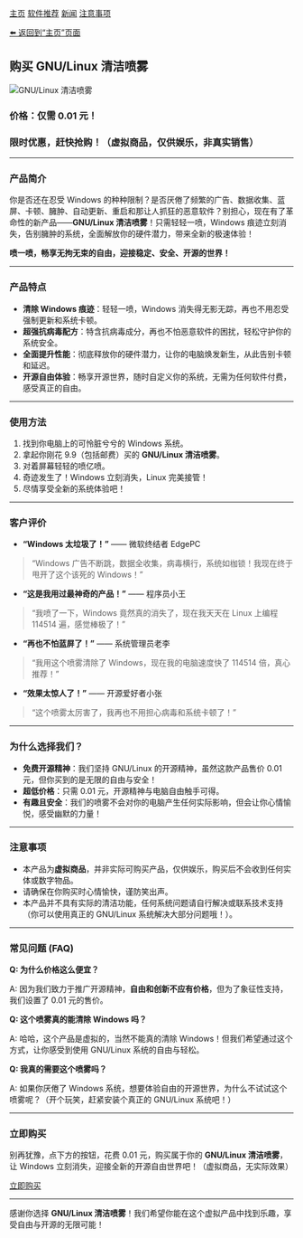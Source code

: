 [主页](./)      [软件推荐](./software)      [新闻](./news)      [注意事项](./notes)

[⬅️ 返回到“主页”页面](./)

## 购买 GNU/Linux 清洁喷雾

![GNU/Linux 清洁喷雾](https://mirror.ghproxy.com/https://raw.githubusercontent.com/felixng1988/felixng1988.github.io/images/%E5%B9%BF%E5%91%8A.jpg)

### **价格：仅需 0.01 元！**  
### **限时优惠，赶快抢购！（虚拟商品，仅供娱乐，非真实销售）**

---

### 产品简介

你是否还在忍受 Windows 的种种限制？是否厌倦了频繁的广告、数据收集、蓝屏、卡顿、臃肿、自动更新、重启和那让人抓狂的恶意软件？别担心，现在有了革命性的新产品——**GNU/Linux 清洁喷雾**！只需轻轻一喷，Windows 痕迹立刻消失，告别臃肿的系统，全面解放你的硬件潜力，带来全新的极速体验！

**喷一喷，畅享无拘无束的自由，迎接稳定、安全、开源的世界！**

---

### 产品特点

- **清除 Windows 痕迹**：轻轻一喷，Windows 消失得无影无踪，再也不用忍受强制更新和系统卡顿。
- **超强抗病毒配方**：特含抗病毒成分，再也不怕恶意软件的困扰，轻松守护你的系统安全。
- **全面提升性能**：彻底释放你的硬件潜力，让你的电脑焕发新生，从此告别卡顿和延迟。
- **开源自由体验**：畅享开源世界，随时自定义你的系统，无需为任何软件付费，感受真正的自由。

---

### 使用方法

1. 找到你电脑上的可怜脏兮兮的 Windows 系统。
2. 拿起你刚花 9.9（包括邮费）买的 **GNU/Linux 清洁喷雾**。
3. 对着屏幕轻轻的喷亿喷。
4. 奇迹发生了！Windows 立刻消失，Linux 完美接管！
5. 尽情享受全新的系统体验吧！

---

### 客户评价

- **“Windows 太垃圾了！”** —— 微软终结者 EdgePC
> “Windows 广告不断跳，数据全收集，病毒横行，系统如枷锁！我现在终于甩开了这个该死的 Windows！”

- **“这是我用过最神奇的产品！”** —— 程序员小王
> “我喷了一下，Windows 竟然真的消失了，现在我天天在 Linux 上编程 114514 遍，感觉棒极了！”  

- **“再也不怕蓝屏了！”** —— 系统管理员老李
> “我用这个喷雾清除了 Windows，现在我的电脑速度快了 114514 倍，真心推荐！”  

- **“效果太惊人了！”** —— 开源爱好者小张
> “这个喷雾太厉害了，我再也不用担心病毒和系统卡顿了！”

---

### 为什么选择我们？

- **免费开源精神**：我们坚持 GNU/Linux 的开源精神，虽然这款产品售价 0.01 元，但你买到的是无限的自由与安全！
- **超低价格**：只需 0.01 元，开源精神与电脑自由触手可得。
- **有趣且安全**：我们的喷雾不会对你的电脑产生任何实际影响，但会让你心情愉悦，感受幽默的力量！

---

### 注意事项

- 本产品为**虚拟商品**，并非实际可购买产品，仅供娱乐，购买后不会收到任何实体或数字物品。
- 请确保在你购买时心情愉快，谨防笑出声。
- 本产品并不具有实际的清洁功能，任何系统问题请自行解决或联系技术支持（你可以使用真正的 GNU/Linux 系统解决大部分问题哦！）。

---

### 常见问题 (FAQ)

**Q: 为什么价格这么便宜？**

A: 因为我们致力于推广开源精神，**自由和创新不应有价格**，但为了象征性支持，我们设置了 0.01 元的售价。

**Q: 这个喷雾真的能清除 Windows 吗？**

A: 哈哈，这个产品是虚拟的，当然不能真的清除 Windows！但我们希望通过这个方式，让你感受到使用 GNU/Linux 系统的自由与轻松。

**Q: 我真的需要这个喷雾吗？**

A: 如果你厌倦了 Windows 系统，想要体验自由的开源世界，为什么不试试这个喷雾呢？（开个玩笑，赶紧安装个真正的 GNU/Linux 系统吧！）

---

### 立即购买

别再犹豫，点下方的按钮，花费 0.01 元，购买属于你的 **GNU/Linux 清洁喷雾**，让 Windows 立刻消失，迎接全新的开源自由世界吧！（虚拟商品，无实际效果）

[立即购买](https://mirror.ghproxy.com/https://raw.githubusercontent.com/felixng1988/felixng1988.github.io/images/%E5%B9%BF%E5%91%8A.jpg)

---

感谢你选择 **GNU/Linux 清洁喷雾**！我们希望你能在这个虚拟产品中找到乐趣，享受自由与开源的无限可能！